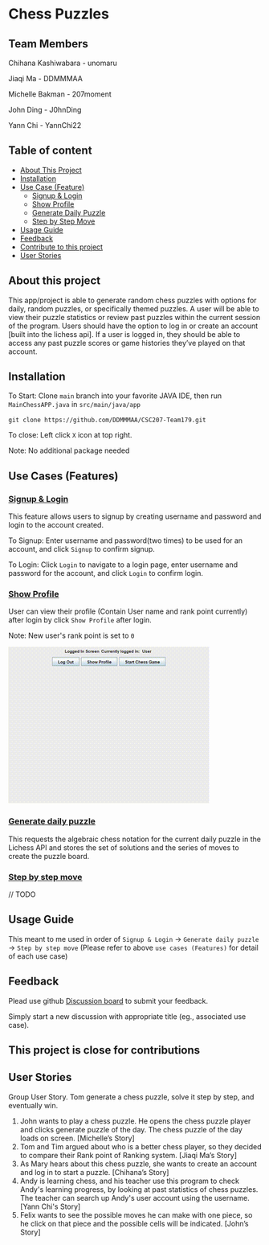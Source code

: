 # Chess Puzzles

## Team Members

Chihana Kashiwabara - unomaru

Jiaqi Ma - DDMMMAA

Michelle Bakman - 207moment

John Ding - J0hnDing

Yann Chi - YannChi22

## Table of content

+ [About This Project](https://github.com/DDMMMAA/CSC207-Team179?tab=readme-ov-file#about-this-project)
+ [Installation](https://github.com/DDMMMAA/CSC207-Team179?tab=readme-ov-file#installation)
+ [Use Case (Feature)](https://github.com/DDMMMAA/CSC207-Team179?tab=readme-ov-file#use-cases-features)
    + [Signup & Login](https://github.com/DDMMMAA/CSC207-Team179?tab=readme-ov-file#signup--login)
    + [Show Profile](https://github.com/DDMMMAA/CSC207-Team179?tab=readme-ov-file#show-profile)
    + [Generate Daily Puzzle](https://github.com/DDMMMAA/CSC207-Team179?tab=readme-ov-file#generate-daily-puzzle)
    + [Step by Step Move](https://github.com/DDMMMAA/CSC207-Team179?tab=readme-ov-file#generate-daily-puzzle)
+ [Usage Guide](https://github.com/DDMMMAA/CSC207-Team179?tab=readme-ov-file#usage-guide)
+ [Feedback](https://github.com/DDMMMAA/CSC207-Team179?tab=readme-ov-file#feedback)
+ [Contribute to this project](https://github.com/DDMMMAA/CSC207-Team179?tab=readme-ov-file#this-project-is-close-for-contributions)
+ [User Stories](https://github.com/DDMMMAA/CSC207-Team179?tab=readme-ov-file#user-stories)


## About this project

This app/project is able to generate random chess puzzles with options for daily, random puzzles, or specifically themed puzzles.
A user will be able to view their puzzle statistics or review past puzzles within the current session of the program.
Users should have the option to log in or create an account [built into the lichess api].
If a user is logged in, they should be able to access any past puzzle scores or game histories they’ve played on that account.

## Installation

To Start: Clone ```main``` branch into your favorite JAVA IDE, then run ```MainChessAPP.java``` in ```src/main/java/app```
```
git clone https://github.com/DDMMMAA/CSC207-Team179.git
```

To close: Left click ```X``` icon at top right.

Note: No additional package needed

## Use Cases (Features)




### <ins>Signup & Login</ins>

This feature allows users to signup by creating username and password and login to the account created.

To Signup: Enter username and password(two times) to be used for an account, and click ```Signup``` to confirm signup.

To Login: Click ```Login``` to navigate to a login page, enter username and password for the account, and click ```Login``` to confirm login.


### <ins>Show Profile</ins>

User can view their profile (Contain User name and rank point currently) after login by click ```Show Profile``` after login.

Note: New user's rank point is set to ```0``` 

![Alt Text](https://github.com/DDMMMAA/CSC207-Team179/blob/main/Show%20Profilegif.gif?raw=true)


### <ins>Generate daily puzzle</ins>

This requests the algebraic chess notation for the current daily puzzle in the Lichess API
and stores the set of solutions and the series of moves to create the puzzle board.

### <ins>Step by step move</ins>

// TODO

## Usage Guide

This meant to me used in order of ```Signup & Login``` &rarr; ```Generate daily puzzle``` &rarr; ```Step by step move```
(Please refer to above ```use cases (Features)``` for detail of each use case)

## Feedback

Plead use github [Discussion board](https://github.com/DDMMMAA/CSC207-Team179/discussions) to submit your feedback.

Simply start a new discussion with appropriate title (eg., associated use case).

## This project is close for contributions

## User Stories

Group User Story. Tom generate a chess puzzle, solve it step by step, and eventually win.

1. John wants to play a chess puzzle. He opens the chess puzzle player and clicks generate puzzle of the day. The chess puzzle of the day loads on screen. [Michelle’s Story]
2. Tom and Tim argued about who is a better chess player, so they decided to compare their Rank point of Ranking system. [Jiaqi Ma’s Story]
3. As Mary hears about this chess puzzle, she wants to create an account and log in to start a puzzle. [Chihana’s Story]
4. Andy is learning chess, and his teacher use this program to check Andy's learning progress, by looking at past statistics of chess puzzles. The teacher can search up Andy's user account using the username. [Yann Chi's Story]
5. Felix wants to see the possible moves he can make with one piece, so he click on that piece and the possible cells will be indicated. [John’s Story]
